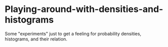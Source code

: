 # Playing-around-with-densities-and-histograms
Some "experiments" just to get a feeling for probability densities, histograms, and their relation.
